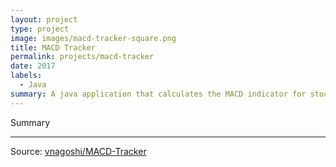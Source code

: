 ```yaml
---
layout: project
type: project
image: images/macd-tracker-square.png
title: MACD Tracker
permalink: projects/macd-tracker
date: 2017
labels:
  - Java
summary: A java application that calculates the MACD indicator for stocks and makes recommended buy or sell signals based on the MACD indicator.
---
```




Summary


<hr>
Source: <a href="https://github.com/vnagoshi/MACD-Tracker"><i class="large github icon "></i>vnagoshi/MACD-Tracker</a>

